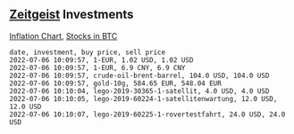 ## [Zeitgeist](index.html) Investments

[Inflation Chart](https://inflationchart.com),
[Stocks in BTC](https://stonksinbtc.xyz/)

```
date, investment, buy price, sell price
2022-07-06 10:09:57, 1-EUR, 1.02 USD, 1.02 USD
2022-07-06 10:09:57, 1-EUR, 6.9 CNY, 6.9 CNY
2022-07-06 10:09:57, crude-oil-brent-barrel, 104.0 USD, 104.0 USD
2022-07-06 10:09:57, gold-10g, 584.65 EUR, 548.04 EUR
2022-07-06 10:10:04, lego-2019-30365-1-satellit, 4.0 USD, 4.0 USD
2022-07-06 10:10:05, lego-2019-60224-1-satellitenwartung, 12.0 USD, 12.0 USD
2022-07-06 10:10:07, lego-2019-60225-1-rovertestfahrt, 24.0 USD, 24.0 USD
```
